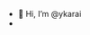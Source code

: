 - 👋 Hi, I’m @ykarai
- 

<!---
ykarai/ykarai is a ✨ special ✨ repository because its `README.md` (this file) appears on your GitHub profile.
You can click the Preview link to take a look at your changes.
--->
